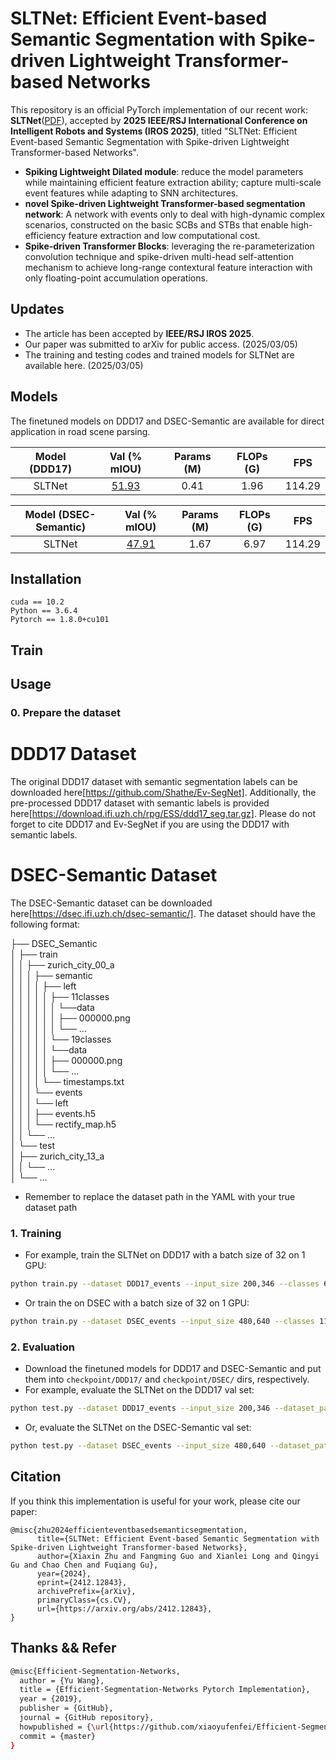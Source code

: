 # SLTNet: Efficient Event-based Semantic Segmentation with Spike-driven Lightweight Transformer-based Networks

This repository is an official PyTorch implementation of our recent work: **SLTNet**([PDF](https://arxiv.org/pdf/2412.12843)), accepted by **2025 IEEE/RSJ International Conference on Intelligent Robots and Systems (IROS 2025)**, titled "SLTNet: Efficient Event-based Semantic Segmentation with Spike-driven Lightweight Transformer-based Networks".

* **Spiking Lightweight Dilated module**:  reduce the model parameters while maintaining efficient feature extraction ability; capture multi-scale event features while adapting to SNN architectures.
* **novel Spike-driven Lightweight Transformer-based segmentation network**: A network with events only to deal with high-dynamic complex scenarios, constructed on the basic SCBs and STBs that enable high-efficiency feature extraction and low computational cost.
* **Spike-driven Transformer Blocks**: leveraging the re-parameterization convolution technique and spike-driven multi-head self-attention mechanism to achieve long-range contextural feature interaction with only floating-point accumulation operations.

## Updates
   - The article has been accepted by **IEEE/RSJ IROS 2025**.
   - Our paper was submitted to arXiv for public access. (2025/03/05)
   - The training and testing codes and trained models for SLTNet are available here. (2025/03/05)


## Models
The finetuned models on DDD17 and DSEC-Semantic are available for direct application in road scene parsing.

| Model (DDD17) | Val (% mIOU) | Params (M) | FLOPs (G) | FPS |
|:-:|:-:|:-:|:-:|:-:|
| SLTNet | [51.93](https://drive.google.com/file/d/1gsZ-ykM9-jMwf9UE7Adj4eLRhiaw98Fy/view?usp=drive_link) | 0.41 | 1.96 | 114.29 |

| Model (DSEC-Semantic) | Val (% mIOU) | Params (M) | FLOPs (G) | FPS |
|:-:|:-:|:-:|:-:|:-:|
| SLTNet| [47.91](https://drive.google.com/file/d/1SfTWcgsZbuOU3tCeXva9-LuJ94wLnae7/view?usp=sharing)| 1.67 | 6.97 | 114.29 |


## Installation

```
cuda == 10.2
Python == 3.6.4
Pytorch == 1.8.0+cu101
```

## Train

## Usage

### 0. Prepare the dataset
# DDD17 Dataset
The original DDD17 dataset with semantic segmentation labels can be downloaded here[https://github.com/Shathe/Ev-SegNet]. Additionally, the pre-processed DDD17 dataset with semantic labels is provided here[https://download.ifi.uzh.ch/rpg/ESS/ddd17_seg.tar.gz]. Please do not forget to cite DDD17 and Ev-SegNet if you are using the DDD17 with semantic labels.

# DSEC-Semantic Dataset
The DSEC-Semantic dataset can be downloaded here[https://dsec.ifi.uzh.ch/dsec-semantic/]. The dataset should have the following format:

├── DSEC_Semantic                 
│   ├── train                 
│   │   ├── zurich_city_00_a   
│   │   │   ├── semantic  
│   │   │   │   ├── left  
│   │   │   │   │   ├── 11classes  
│   │   │   │   │   │   └──data  
│   │   │   │   │   │       ├── 000000.png  
│   │   │   │   │   │       └── ...  
│   │   │   │   │   └── 19classes  
│   │   │   │   │       └──data  
│   │   │   │   │           ├── 000000.png  
│   │   │   │   │           └── ...  
│   │   │   │   └── timestamps.txt  
│   │   │   └── events    
│   │   │       └── left  
│   │   │           ├── events.h5  
│   │   │           └── rectify_map.h5  
│   │   └── ...  
│   └── test  
│       ├── zurich_city_13_a  
│       │   └── ...  
│       └── ... 

* Remember to replace the dataset path in the YAML with your true dataset path


### 1. Training
* For example, train the SLTNet on DDD17 with a batch size of 32 on 1 GPU:
````bash
python train.py --dataset DDD17_events --input_size 200,346 --classes 6 --dataset_path your_path
````
* Or train the  on DSEC with a batch size of 32 on 1 GPU:
````bash
python train.py --dataset DSEC_events --input_size 480,640 --classes 11 --dataset_path your_path
````


### 2. Evaluation

* Download the finetuned models for DDD17 and DSEC-Semantic and put them into `checkpoint/DDD17/` and `checkpoint/DSEC/` dirs, respectively.
* For example, evaluate the SLTNet on the DDD17 val set:
````bash
python test.py --dataset DDD17_events --input_size 200,346 --dataset_path your_path --checkpoint ./pretrained_models/DDD17/SLTNet_DDD17_Test.pth
````
* Or, evaluate the SLTNet on the DSEC-Semantic val set:
````bash
python test.py --dataset DSEC_events --input_size 480,640 --dataset_path your_path --checkpoint ./pretrained_models/DSEC/SLTNet_DSEC_Test.pth
````


## Citation

If you think this implementation is useful for your work, please cite our paper:
```
@misc{zhu2024efficienteventbasedsemanticsegmentation,
      title={SLTNet: Efficient Event-based Semantic Segmentation with Spike-driven Lightweight Transformer-based Networks}, 
      author={Xiaxin Zhu and Fangming Guo and Xianlei Long and Qingyi Gu and Chao Chen and Fuqiang Gu},
      year={2024},
      eprint={2412.12843},
      archivePrefix={arXiv},
      primaryClass={cs.CV},
      url={https://arxiv.org/abs/2412.12843}, 
}
```

## Thanks && Refer

```bash
@misc{Efficient-Segmentation-Networks,
  author = {Yu Wang},
  title = {Efficient-Segmentation-Networks Pytorch Implementation},
  year = {2019},
  publisher = {GitHub},
  journal = {GitHub repository},
  howpublished = {\url{https://github.com/xiaoyufenfei/Efficient-Segmentation-Networks}},
  commit = {master}
}
```

